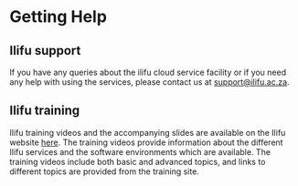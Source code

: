 # Getting Help

## Ilifu support

If you have any queries about the ilifu cloud service facility or if you need any help with using the services, please contact us at support@ilifu.ac.za. 

## Ilifu training

Ilifu training videos and the accompanying slides are available on the Ilifu website [here](https://www.ilifu.ac.za/latest-training/). The training videos provide information about the different Ilifu services and the software environments which are available. The training videos include both basic and advanced topics, and links to different topics are provided from the training site.
